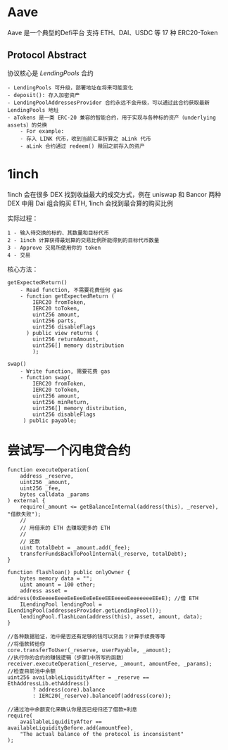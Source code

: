 # Aave

Aave 是一个典型的Defi平台
支持 ETH、DAI、USDC 等 17 种 ERC20-Token

## Protocol Abstract

协议核心是 *LendingPools* 合约

    - LendingPools 可升级，部署地址在将来可能变化
    - deposit(): 存入加密资产
    - LendingPoolAddressesProvider 合约永远不会升级，可以通过此合约获取最新 LendingPools 地址
    - aTokens 是一类 ERC-20 兼容的智能合约，用于实现与各种标的资产（underlying assets）的兑换
        - For example:
        - 存入 LINK 代币，收到当前汇率折算之 aLink 代币
        - aLink 合约通过 redeem() 赎回之前存入的资产

# 1inch

1inch 会在很多 DEX 找到收益最大的成交方式，例在 uniswap 和 Bancor 两种 DEX 中用 Dai 组合购买 ETH, 1inch 会找到最合算的购买比例

实际过程：

    1 - 输入待交换的标的、其数量和目标代币
    2 - 1inch 计算获得最划算的交易比例所能得到的目标代币数量
    3 - Approve 交易所使用你的 token
    4 - 交易

核心方法：

    getExpectedReturn()
        - Read function, 不需要花费任何 gas
        - function getExpectedReturn (
            IERC20 fromToken,
            IERC20 toToken,
            uint256 amount,
            uint256 parts,
            uint256 disableFlags
          ) public view returns (
            uint256 returnAmount,
            uint256[] memory distribution
            );
    
    swap()
        - Write function, 需要花费 gas
        - function swap(
            IERC20 fromToken,
            IERC20 toToken,
            uint256 amount,
            uint256 minReturn,
            uint256[] memory distribution,    
            uint256 disableFlags  
         ) public payable;
    
# 尝试写一个闪电贷合约

    function executeOperation(
        address _reserve,
        uint256 _amount,
        uint256 _fee,
        bytes calldata _params
    ) external {
        require(_amount <= getBalanceInternal(address(this), _reserve), "借款失败");
        //
        // 用借来的 ETH 去赚取更多的 ETH
        //
        // 还款
        uint totalDebt = _amount.add(_fee);
        transferFundsBackToPoolInternal(_reserve, totalDebt);
    }

    function flashloan() public onlyOwner {
        bytes memory data = "";
        uint amount = 100 ether;
        address asset = address(0xEeeeeEeeeEeEeeEeEeEeeEEEeeeeEeeeeeeeEEeE); //借 ETH
        ILendingPool lendingPool = ILendingPool(addressesProvider.getLendingPool());
        lendingPool.flashLoan(address(this), asset, amount, data);
    }

    //各种数据验证，池中是否还有足够的钱可以贷出？计算手续费等等
    //将借款转给你
    core.transferToUser(_reserve, userPayable, _amount);
    //执行你的合约的赚钱逻辑（步骤1中所写的函数）
    receiver.executeOperation(_reserve, _amount, amountFee, _params);
    //检查目前池中余额
    uint256 availableLiquidityAfter = _reserve == EthAddressLib.ethAddress()
            ? address(core).balance
            : IERC20(_reserve).balanceOf(address(core));

    //通过池中余额变化来确认你是否已经归还了借款+利息
    require(
        availableLiquidityAfter == availableLiquidityBefore.add(amountFee),
        "The actual balance of the protocol is inconsistent"
    );

